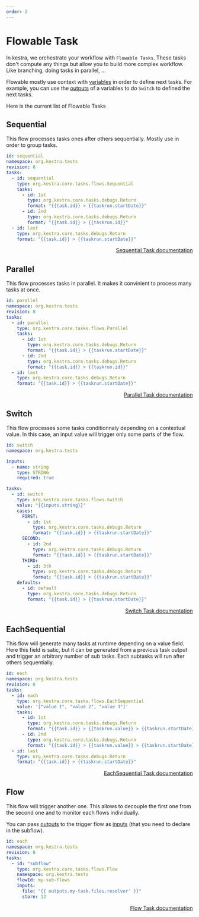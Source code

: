 ```yaml
---
order: 2
---
```


# Flowable Task

In kestra, we orchestrate your workflow with `Flowable Tasks`. These tasks don't compute any things but allow you to build more complex workflow. 
Like branching, doing tasks in parallel, ... 

Flowable mostly use context with [variables](../variables) in order to define next tasks.
For example, you can use the [outputs](../outputs) of a variables to do `Switch` to defined the next tasks.

Here is the current list of Flowable Tasks

## Sequential

This flow processes tasks ones after others sequentially. 
Mostly use in order to group tasks.

```yaml
id: sequential
namespace: org.kestra.tests
revision: 8
tasks:
  - id: sequential
    type: org.kestra.core.tasks.flows.Sequential
    tasks:
      - id: 1st
        type: org.kestra.core.tasks.debugs.Return
        format: "{{task.id}} > {{taskrun.startDate}}"
      - id: 2nd
        type: org.kestra.core.tasks.debugs.Return
        format: "{{task.id}} > {{taskrun.id}}"
  - id: last
    type: org.kestra.core.tasks.debugs.Return
    format: "{{task.id}} > {{taskrun.startDate}}"
```

<div style="text-align: right"> 
    <a class="btn" href="/plugins/core/tasks/flows/org.kestra.core.tasks.flows.Sequential">Sequential Task documentation</a> 
</div>


## Parallel

This flow processes tasks in parallel. It makes it convinient to process many tasks at once.

```yaml
id: parallel
namespace: org.kestra.tests
revision: 8
tasks:
  - id: parallel
    type: org.kestra.core.tasks.flows.Parallel
    tasks:
      - id: 1st
        type: org.kestra.core.tasks.debugs.Return
        format: "{{task.id}} > {{taskrun.startDate}}"
      - id: 2nd
        type: org.kestra.core.tasks.debugs.Return
        format: "{{task.id}} > {{taskrun.id}}"
  - id: last
    type: org.kestra.core.tasks.debugs.Return
    format: "{{task.id}} > {{taskrun.startDate}}"
```

<div style="text-align: right"> 
    <a class="btn" href="/plugins/core/tasks/flows/org.kestra.core.tasks.flows.Parallel">Parallel Task documentation</a> 
</div>


## Switch

This flow processes some tasks conditionnaly depending on a contextual value. 
In this case, an input value will trigger only some parts of the flow.

```yaml
id: switch
namespace: org.kestra.tests

inputs:
  - name: string
    type: STRING
    required: true

tasks:
  - id: switch
    type: org.kestra.core.tasks.flows.Switch
    value: "{{inputs.string}}"
    cases:
      FIRST:
        - id: 1st
          type: org.kestra.core.tasks.debugs.Return
          format: "{{task.id}} > {{taskrun.startDate}}"
      SECOND:
        - id: 2nd
          type: org.kestra.core.tasks.debugs.Return
          format: "{{task.id}} > {{taskrun.startDate}}"
      THIRD:
        - id: 3th
          type: org.kestra.core.tasks.debugs.Return
          format: "{{task.id}} > {{taskrun.startDate}}"
    defaults:
      - id: default
        type: org.kestra.core.tasks.debugs.Return
        format: "{{task.id}} > {{taskrun.startDate}}"
```

<div style="text-align: right"> 
    <a class="btn" href="/plugins/core/tasks/flows/org.kestra.core.tasks.flows.Switch">Switch Task documentation</a> 
</div>


## EachSequential

This flow will generate many tasks at runtime depending on a value field. 
Here this field is satic, but it can be generated from a previous task output and 
trigger an arbitrary number of sub tasks. Each subtasks will run after others sequentially. 

```yaml
id: each
namespace: org.kestra.tests
revision: 8
tasks:
  - id: each
    type: org.kestra.core.tasks.flows.EachSequential
    value: '["value 1", "value 2", "value 3"]'
    tasks:
      - id: 1st
        type: org.kestra.core.tasks.debugs.Return
        format: "{{task.id}} > {{taskrun.value}} > {{taskrun.startDate}}"
      - id: 2nd
        type: org.kestra.core.tasks.debugs.Return
        format: "{{task.id}} > {{taskrun.value}} > {{taskrun.startDate}}"
  - id: last
    type: org.kestra.core.tasks.debugs.Return
    format: "{{task.id}} > {{taskrun.startDate}}"
```

<div style="text-align: right"> 
    <a class="btn" href="/plugins/core/tasks/flows/org.kestra.core.tasks.flows.EachSequential">EachSequential Task documentation</a> 
</div>


## Flow

This flow will trigger another one. 
This allows to decouple the first one from the second one and to monitor each flows individually.

You can pass [outputs](../outputs) to the trigger flow as [inputs](../inputs) (that you need to declare in the subflow).

```yaml
id: each
namespace: org.kestra.tests
revision: 8
tasks:
  - id: "subflow"  
    type: org.kestra.core.tasks.flows.Flow
    namespace: org.kestra.tests
    flowId: my-sub-flows
    inputs:
      file: "{{ outputs.my-task.files.resolver' }}"
      store: 12
```

<div style="text-align: right"> 
    <a class="btn" href="/plugins/core/tasks/flows/org.kestra.core.tasks.flows.Flow">Flow Task documentation</a> 
</div>
